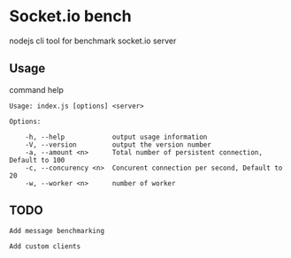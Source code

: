 # Socket.io bench

nodejs cli tool for benchmark socket.io server

## Usage

command help

	Usage: index.js [options] <server>

	Options:

		-h, --help            output usage information
		-V, --version         output the version number
		-a, --amount <n>      Total number of persistent connection, Default to 100
		-c, --concurency <n>  Concurent connection per second, Default to 20
		-w, --worker <n>      number of worker


## TODO

	Add message benchmarking

	Add custom clients

